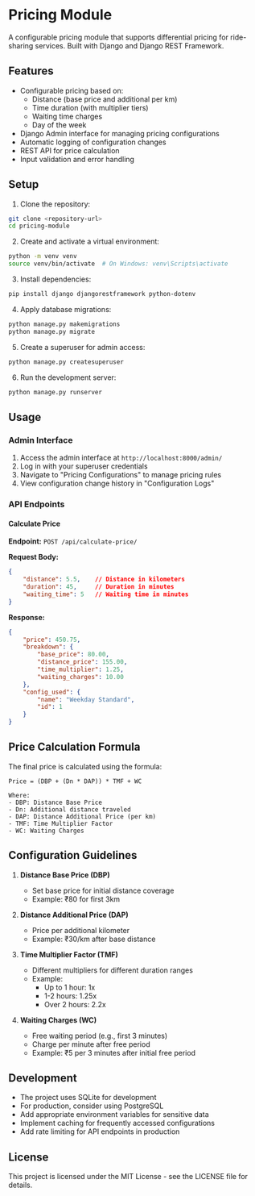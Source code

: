 # Pricing Module

A configurable pricing module that supports differential pricing for ride-sharing services. Built with Django and Django REST Framework.

## Features

- Configurable pricing based on:
  - Distance (base price and additional per km)
  - Time duration (with multiplier tiers)
  - Waiting time charges
  - Day of the week
- Django Admin interface for managing pricing configurations
- Automatic logging of configuration changes
- REST API for price calculation
- Input validation and error handling

## Setup

1. Clone the repository:
```bash
git clone <repository-url>
cd pricing-module
```

2. Create and activate a virtual environment:
```bash
python -m venv venv
source venv/bin/activate  # On Windows: venv\Scripts\activate
```

3. Install dependencies:
```bash
pip install django djangorestframework python-dotenv
```

4. Apply database migrations:
```bash
python manage.py makemigrations
python manage.py migrate
```

5. Create a superuser for admin access:
```bash
python manage.py createsuperuser
```

6. Run the development server:
```bash
python manage.py runserver
```

## Usage

### Admin Interface

1. Access the admin interface at `http://localhost:8000/admin/`
2. Log in with your superuser credentials
3. Navigate to "Pricing Configurations" to manage pricing rules
4. View configuration change history in "Configuration Logs"

### API Endpoints

#### Calculate Price

**Endpoint:** `POST /api/calculate-price/`

**Request Body:**
```json
{
    "distance": 5.5,    // Distance in kilometers
    "duration": 45,     // Duration in minutes
    "waiting_time": 5   // Waiting time in minutes
}
```

**Response:**
```json
{
    "price": 450.75,
    "breakdown": {
        "base_price": 80.00,
        "distance_price": 155.00,
        "time_multiplier": 1.25,
        "waiting_charges": 10.00
    },
    "config_used": {
        "name": "Weekday Standard",
        "id": 1
    }
}
```

## Price Calculation Formula

The final price is calculated using the formula:
```
Price = (DBP + (Dn * DAP)) * TMF + WC

Where:
- DBP: Distance Base Price
- Dn: Additional distance traveled
- DAP: Distance Additional Price (per km)
- TMF: Time Multiplier Factor
- WC: Waiting Charges
```

## Configuration Guidelines

1. **Distance Base Price (DBP)**
   - Set base price for initial distance coverage
   - Example: ₹80 for first 3km

2. **Distance Additional Price (DAP)**
   - Price per additional kilometer
   - Example: ₹30/km after base distance

3. **Time Multiplier Factor (TMF)**
   - Different multipliers for different duration ranges
   - Example:
     - Up to 1 hour: 1x
     - 1-2 hours: 1.25x
     - Over 2 hours: 2.2x

4. **Waiting Charges (WC)**
   - Free waiting period (e.g., first 3 minutes)
   - Charge per minute after free period
   - Example: ₹5 per 3 minutes after initial free period

## Development

- The project uses SQLite for development
- For production, consider using PostgreSQL
- Add appropriate environment variables for sensitive data
- Implement caching for frequently accessed configurations
- Add rate limiting for API endpoints in production

## License

This project is licensed under the MIT License - see the LICENSE file for details. 